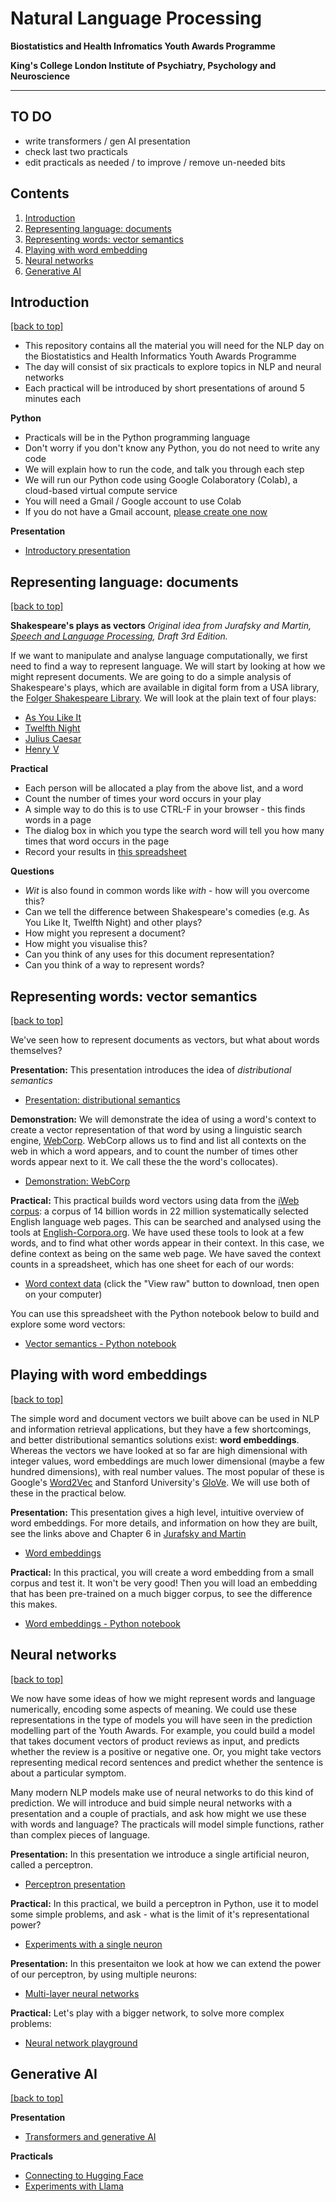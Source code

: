 # Natural Language Processing

**Biostatistics and Health Infromatics Youth Awards Programme**

**King's College London Institute of Psychiatry, Psychology and Neuroscience**

---
## TO DO
- write transformers / gen AI presentation
- check last two practicals
- edit practicals as needed / to improve / remove un-needed bits

<a name="top"/>

## Contents

1. [Introduction](#introduction)
1. [Representing language: documents](#representing-language-documents)
1. [Representing words: vector semantics](#representing-words-vector-semantics)
1. [Playing with word embedding](#playing-with-word-embeddings)
1. [Neural networks](#neural-networks)
1. [Generative AI](#generative-ai)

## Introduction
[[back to top]](#top)

- This repository contains all the material you will need for the NLP day on the Biostatistics and Health Informatics Youth Awards Programme
- The day will consist of six practicals to explore topics in NLP and neural networks
- Each practical will be introduced by short presentations of around 5 minutes each

**Python**

- Practicals will be in the Python programming language
- Don't worry if you don't know any Python, you do not need to write any code
- We will explain how to run the code, and talk you through each step
- We will run our Python code using Google Colaboratory (Colab), a cloud-based virtual compute service
- You will need a Gmail / Google account to use Colab
- If you do not have a Gmail account, [please create one now](https://support.google.com/mail/answer/56256?hl=en-GB) 

**Presentation**

- [Introductory presentation](./presentations/introduction.pdf) 

## Representing language: documents
[[back to top]](#top)

**Shakespeare's plays as vectors**
*Original idea from Jurafsky and Martin, [Speech and Language Processing](https://web.stanford.edu/~jurafsky/slp3/), Draft 3rd Edition.*

If we want to manipulate and analyse language computationally, we first need to find a way to represent language. We will start by looking at how we might represent documents. We are going to do a simple analysis of Shakespeare's plays, which are available in digital form from a USA library, the [Folger Shakespeare Library](https://www.folger.edu/explore/shakespeares-works/download/). We will look at the plain text of four plays:

- [As You Like It](https://flgr.sh/txtfssAYLtxt)
- [Twelfth Night](https://flgr.sh/txtfssTN_txt)
- [Julius Caesar](https://flgr.sh/txtfssJC_txt)
- [Henry V](https://flgr.sh/txtfssH5_txt)

**Practical**

- Each person will be allocated a play from the above list, and a word
- Count the number of times your word occurs in your play
- A simple way to do this is to use CTRL-F in your browser - this finds words in a page
- The dialog box in which you type the search word will tell you how many times that word occurs in the page
- Record your results in [this spreadsheet](https://docs.google.com/spreadsheets/d/1W-NI1-CAufuXTCHISsbwvnqY5krQVnsAxqX2IKpNcVg/edit?usp=sharing)

**Questions**

- *Wit* is also found in common words like *with* - how will you overcome this?
- Can we tell the difference between Shakespeare's comedies (e.g. As You Like It, Twelfth Night) and other plays?
- How might you represent a document?
- How might you visualise this?
- Can you think of any uses for this document representation?
- Can you think of a way to represent words?

## Representing words: vector semantics
[[back to top]](#top)

We've seen how to represent documents as vectors, but what about words themselves? 

**Presentation:**  This presentation introduces the idea of *distributional semantics*
- [Presentation: distributional semantics](./presentations/distributional-semantics.pdf) 

**Demonstration:** We will demonstrate the idea of using a word's context to create a vector representation of that word by using a linguistic search engine, [WebCorp](https://www.webcorp.org.uk/). WebCorp allows us to find and list all contexts on the web in which a word appears, and to count the number of times other words appear next to it. We call these the the word's collocates).
- [Demonstration: WebCorp](https://www.webcorp.org.uk/)

**Practical:** This practical builds word vectors using data from the [iWeb corpus](https://www.english-corpora.org/iweb/): a corpus of 14 billion words in 22 million systematically selected English language web pages. This can be searched and analysed using the tools at [English-Corpora.org](https://www.english-corpora.org/). We have used these tools to look at a few words, and to find what other words appear in their context. In this case, we define context as being on the same web page. We have saved the context counts in a spreadsheet, which has one sheet for each of our words:

- [Word context data](./practicals/contexts.xlsx) (click the "View raw" button to download, tnen open on your computer)

You can use this spreadsheet with the Python notebook below to build and explore some word vectors:

- [Vector semantics - Python notebook](https://githubtocolab.com/KCL-Health-NLP/nlp_youth_awards/blob/main/practicals/plot_contexts.ipynb)

## Playing with word embeddings
[[back to top]](#top)

The simple word and document vectors we built above can be used in NLP and information retrieval applications, but they have a few shortcomings, and better distributional semantics solutions exist: **word embeddings**. Whereas the vectors we have looked at so far are high dimensional with integer values, word embeddings are much lower dimensional (maybe a few hundred dimensions), with real number values. The most popular of these is Google's [Word2Vec](https://www.tensorflow.org/text/tutorials/word2vec) and Stanford University's [GloVe](https://nlp.stanford.edu/projects/glove/). We will use both of these in the practical below.

**Presentation:**
This presentation gives a high level, intuitive overview of word embeddings. For more details, and information on how they are built, see the links above and Chapter 6 in [Jurafsky and Martin](https://web.stanford.edu/~jurafsky/slp3/)
- [Word embeddings](./presentations/word-embeddings.pdf) 

**Practical:**
In this practical, you will create a word embedding from a small corpus and test it. It won't be very good! Then you will load an embedding that has been pre-trained on a much bigger corpus, to see the difference this makes.

- [Word embeddings - Python notebook](https://githubtocolab.com/KCL-Health-NLP/nlp_youth_awards/blob/main/practicals/embeddings.ipynb)


## Neural networks
[[back to top]](#top)

We now have some ideas of how we might represent words and language numerically, encoding some aspects of meaning. We could use these representations in the type of models you will have seen in the prediction modelling part of the Youth Awards. For example, you could build a model that takes document vectors of product reviews as input, and predicts whether the review is a positive or negative one. Or, you might take vectors representing medical record sentences and predict whether the sentence is about a particular symptom. 

Many modern NLP models make use of neural networks to do this kind of prediction. We will introduce and buid simple neural networks with a presentation and a couple of practials, and ask how might we use these with words and language? The practicals will model simple functions, rather than complex pieces of language.

**Presentation:**
In this presentation we introduce a single artificial neuron, called a perceptron. 
- [Perceptron presentation](./presentations/neural-networks.pdf) 

**Practical:**
In this practical, we build a perceptron in Python, use it to model some simple problems, and ask - what is the limit of it's representational power?
- [Experiments with a single neuron](https://githubtocolab.com/KCL-Health-NLP/nlp_youth_awards/blob/main/practicals/perceptrons.ipynb)

**Presentation:**
In this presentaiton we look at how we can extend the power of our perceptron, by using multiple neurons:
- [Multi-layer neural networks](./presentations/multi-layer-neural-networks.pdf) 

**Practical:**
Let's play with a bigger network, to solve more complex problems:
- [Neural network playground](https://playground.tensorflow.org/)


## Generative AI
[[back to top]](#top)

**Presentation**
- [Transformers and generative AI](./presentations/transformers.pdf) 

**Practicals**
- [Connecting to Hugging Face](https://githubtocolab.com/KCL-Health-NLP/nlp_youth_awards/blob/main/practicals/hugging_face.ipynb)
- [Experiments with Llama](https://githubtocolab.com/KCL-Health-NLP/nlp_youth_awards/blob/main/practicals/llama.ipynb)
